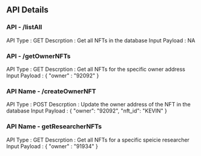 ## API Details

### API - /listAll
API Type :      GET
Descrption :    Get all NFTs in the database
Input Payload : NA

### API - /getOwnerNFTs
API Type :      GET
Descrption :    Get all NFTs for the specific owner address
Input Payload : {
                "owner" : "92092"
                }

### API Name - /createOwnerNFT
API Type :      POST
Descrption :    Update the owner address of the NFT in the database
Input Payload : {
                "owner": "92092",
                "nft_id": "KEVIN"
                }

### API Name - getResearcherNFTs
API Type :      GET
Descrption :    Get all NFTs for a specific speicie researcher
Input Payload : {
                "owner" : "91934"
                }
